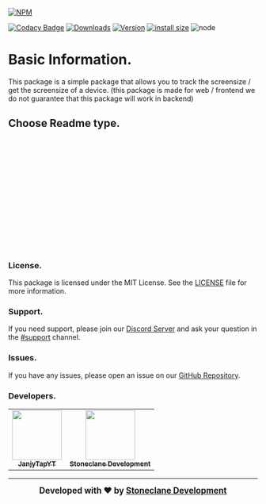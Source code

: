 [![NPM](https://nodei.co/npm/screen-sizr.png)](\[https:/nodei.co/npm/screen-sizr) 

[![Codacy Badge](https://app.codacy.com/project/badge/Grade/7dd9288acdc94dacaa11ad80f36a9bd3)](https://www.codacy.com/gh/JanjyTapYT/screen-sizr/dashboard?utm\_source=github.com\&utm\_medium=referral\&utm\_content=JanjyTapYT/screen-sizr\&utm\_campaign=Badge\_Grade) [![Downloads](https://img.shields.io/npm/dt/screen-sizr.svg?color=3884FF)](https://www.npmjs.com/package/screen-sizr) [![Version](https://img.shields.io/npm/v/screen-sizr.svg?color=3884FF\&label=version)](https://www.npmjs.com/package/screen-sizr) [![install size](https://packagephobia.com/badge?p=screen-sizr)](https://packagephobia.com/result?p=screen-sizr) ![node](https://img.shields.io/node/v/screen-sizr)

# Basic Information.

This package is a simple package that allows you to track the screensize / get the screensize of a device. (this package is made for web / frontend we do not guarantee that this package will work in backend)


## Choose Readme type.

<details>
  <summary style="font-size: 20px; font-weight: bold; cursor: pointer; background: opacity: 0.5; color: #fff; padding: 10px; border: 1px solid #fff; border-radius: 5px; margin-top: 10px;">
  📘 - React
  </summary>
  
  ## Get Started.
  
  ### Installation.

#### NPM
```bash
npm i screen-sizr
```

#### Yarn
```bash
yarn add screen-sizr
```


### Usage.

#### Importing.
```js
import ScreenSizr from 'screen-sizr';
```

#### Getting the screensize (normal).
```js
import ScreenSizr from 'screen-sizr';

const screensize = ScreenSizr.getScreenSize();
```

#### Getting the screensize (async).
```js
import ScreenSizr from 'screen-sizr';

const screensize = await ScreenSizr.getScreenSizeAsync();
```

#### Getting the screensize (async / promise).
```js
import ScreenSizr from 'screen-sizr';

ScreenSizr.getScreenSizeAsync().then(screensize => {
    console.log(screensize.width, screensize.height);
});
```

#### Getting the screensize (async / await).
```js
import ScreenSizr from 'screen-sizr';

const screensize = await ScreenSizr.getScreenSizeAsync();
```

### Examples.

#### Example.
```js
import ScreenSizr from 'screen-sizr';

const screensize = ScreenSizr.getScreenSize();

console.log(screensize.width, screensize.height);
```

#### Example (async).
```js
import ScreenSizr from 'screen-sizr';

const screensize = await ScreenSizr.getScreenSizeAsync();

console.log(screensize.width, screensize.height);
```

#### Example (async / promise).
```js
import ScreenSizr from 'screen-sizr';

ScreenSizr.getScreenSizeAsync().then(screensize => {
    console.log(screensize.width, screensize.height);
});
```
</details>

<div style="margin-top: 200px;" />

### License.

This package is licensed under the MIT License. See the [LICENSE](https://github.com/Stoneclane-Development/screen-sizr/blob/main/LICENSE) file for more information.

### Support.

If you need support, please join our [Discord Server](https://discord.gg/kUakk4DbhF) and ask your question in the [#support](https://discord.com/channels/1074756286496919612/1074961473882816542) channel.

### Issues.

If you have any issues, please open an issue on our [GitHub Repository](https://github.com/Stoneclane-Development/screen-sizr/issues).

### Developers.
<table>
   <tr>
      <td align="center"><a href="https://github.com/JanjyTapYT">
        <img src="https://github.com/JanjyTapYT.png?size=100" width="100px;" alt=""/>
        <br />
        <sub><b>JanjyTapYT</b></sub></a><br />
     </td>
      <td align="center"><a href="https://github.com/Stoneclane-Development">
        <img src="https://github.com/Stoneclane-Development.png?size=100" width="100px;" alt=""/>
        <br />
        <sub><b>Stoneclane Development</b></sub></a><br />
     </td>
   </tr>
</table>


--------------------------------------------------------------------------------------------------------------------------------------------------------------------------------------
<div align="center" style="font-size: 20px; font-weight: bold;">
  <sub>Developed with ❤️ by <a href="https://sdevs.org">Stoneclane Development</a></sub>
</div>
